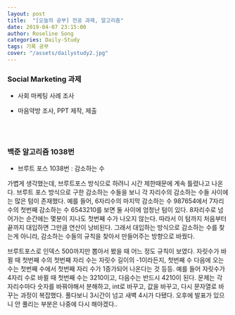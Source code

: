 ```yaml
---
layout: post
title:  "[오늘의 공부] 전공 과제, 알고리즘"
date: 2019-04-07 23:15:00
author: Roseline Song
categories: Daily-Study
tags: 기록 공부
cover: "/assets/dailystudy2.jpg"
---
```


###  Social Marketing 과제 

- 사회 마케팅 사례 조사

- 마음약방 조사, PPT 제작, 제출

​<br>
​<br>

### 백준 알고리즘 1038번

- 브루트 포스 1038번 : 감소하는 수 

가볍게 생각했는데, 브루트포스 방식으로 하려니 시간 제한때문에 계속 틀렸나고 나온다. 브루트 포스 방식으로 구한 감소하는 수들을 보니 각 자리수의 감소하는 수들 사이에는 많은 텀이 존재했다. 예를 들어, 6자리수의 마지막 감소하는 수 987654에서 7자리수의 첫번째 감소하는 수 6543210를 보면 둘 사이에 엄청난 텀이 있다. 8자리수로 넘어가는 순간에는 몇분이 지나도 첫번째 수가 나오지 않는다. 따라서 이 텀까지 처음부터 끝까지 대입하면 그만큼 연산이 낭비된다.  그래서 대입하는 방식으로 감소하는 수를 찾는게 아니라, 감소하는 수들의 규칙을 찾아서 만들어주는 방향으로 바꿨다. 

브루트포스로 인덱스 500까지만 뽑아서 봤을 때 어느 정도 규칙이 보였다. 자릿수가 바뀔 때 첫번째 수의 첫번째 자리 수는 자릿수 길이의 -1이라든지, 첫번째 수 다음에 오는 수는 첫번째 수에서 첫번째 자리 수가 1증가되어 나온다는 것 등등. 예를 들어 자릿수가 4자리 수로 바뀔 때 첫번째 수는 3210이고, 다음수는 반드시 4210이 된다. 문제는 각 자리수마다 숫자를 바꿔야해서 분해하고, int로 바꾸고, 값을 바꾸고, 다시 문자열로 바꾸는 과정이 복잡했다. 풀다보니 3시간이 넘고 새벽 4시가 다됐다. 오후에 발표가 있으니 안 풀리는 부분은 나중에 다시 해야겠다..

<br>
<br>
